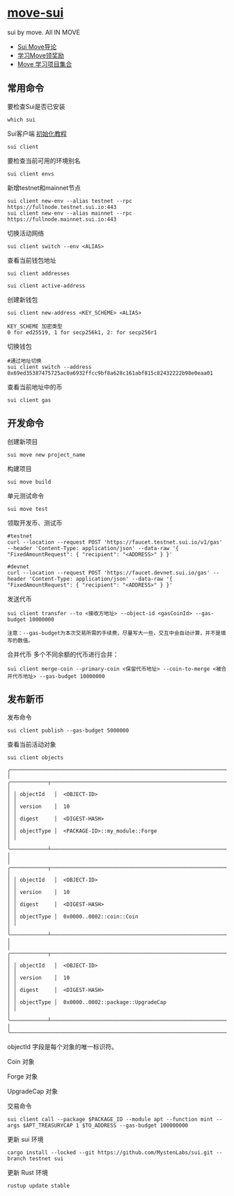 # [move-sui](https://docs.sui.io/guides/developer/getting-started/sui-install)
sui by move. All IN MOVE

- [Sui Move导论](https://intro-zh.sui-book.com)
- [学习Move领奖励](https://github.com/move-cn/letsmove)
- [Move 学习项目集合](https://github.com/zcy1024/SuiStudy)

## 常用命令
要检查Sui是否已安装
```
which sui
```

Sui客户端 [初始化教程](Install/01.cli_start.md)
```
sui client
```

要检查当前可用的环境别名
```
sui client envs
```

新增testnet和mainnet节点
```
sui client new-env --alias testnet --rpc https://fullnode.testnet.sui.io:443
sui client new-env --alias mainnet --rpc https://fullnode.mainnet.sui.io:443
```

切换活动网络
```
sui client switch --env <ALIAS>
```

查看当前钱包地址
```
sui client addresses

sui client active-address
```

创建新钱包
```
sui client new-address <KEY_SCHEME> <ALIAS>

KEY_SCHEME 加密类型
0 for ed25519, 1 for secp256k1, 2: for secp256r1
```

切换钱包
```
#通过地址切换
sui client switch --address 0x69ed35387475725ac0a6932ffcc9bf8a628c161abf815c82432222b98e0eaa01
```

查看当前地址中的币
```
sui client gas
```
## 开发命令
创建新项目
```
sui move new project_name
```

构建项目
```
sui move build
```

单元测试命令
```
sui move test
```

领取开发币、测试币
```
#testnet
curl --location --request POST 'https://faucet.testnet.sui.io/v1/gas' --header 'Content-Type: application/json' --data-raw '{ "FixedAmountRequest": { "recipient": "<ADDRESS>" } }'

#devnet
curl --location --request POST 'https://faucet.devnet.sui.io/gas' --header 'Content-Type: application/json' --data-raw '{ "FixedAmountRequest": { "recipient": "<ADDRESS>" } }'
```

发送代币
```
sui client transfer --to <接收方地址> --object-id <gasCoinId> --gas-budget 10000000

注意：--gas-budget为本次交易所需的手续费，尽量写大一些，交互中会自动计算，并不是填写的数值。
```

合并代币
多个不同余额的代币进行合并：
```
sui client merge-coin --primary-coin <保留代币地址> --coin-to-merge <被合并代币地址> --gas-budget 10000000
```

## 发布新币
发布命令
```
sui client publish --gas-budget 5000000
```

查看当前活动对象
```
sui client objects

╭───────────────────────────────────────────────────────────────────────────────────────╮
│ ╭────────────┬──────────────────────────────────────────────────────────────────────╮ │
│ │ objectId   │  <OBJECT-ID>                                                         │ │
│ │ version    │  10                                                                  │ │
│ │ digest     │  <DIGEST-HASH>                                                       │ │
│ │ objectType │  <PACKAGE-ID>::my_module::Forge                                      │ │
│ ╰────────────┴──────────────────────────────────────────────────────────────────────╯ │
│ ╭────────────┬──────────────────────────────────────────────────────────────────────╮ │
│ │ objectId   │  <OBJECT-ID>                                                         │ │
│ │ version    │  10                                                                  │ │
│ │ digest     │  <DIGEST-HASH>                                                       │ │
│ │ objectType │  0x0000..0002::coin::Coin                                            │ │
│ ╰────────────┴──────────────────────────────────────────────────────────────────────╯ │
│ ╭────────────┬──────────────────────────────────────────────────────────────────────╮ │
│ │ objectId   │  <OBJECT-ID>                                                         │ │
│ │ version    │  10                                                                  │ │
│ │ digest     │  <DIGEST-HASH>                                                       │ │
│ │ objectType │  0x0000..0002::package::UpgradeCap                                   │ │
│ ╰────────────┴──────────────────────────────────────────────────────────────────────╯ │
╰───────────────────────────────────────────────────────────────────────────────────────╯
```
objectId 字段是每个对象的唯一标识符。

Coin 对象

Forge 对象

UpgradeCap 对象

交易命令
```
sui client call --package $PACKAGE_ID --module apt --function mint --args $APT_TREASURYCAP 1 $TO_ADDRESS --gas-budget 100000000
```
更新 sui 环境
```
cargo install --locked --git https://github.com/MystenLabs/sui.git --branch testnet sui
```

更新 Rust 环境
```
rustup update stable
```
